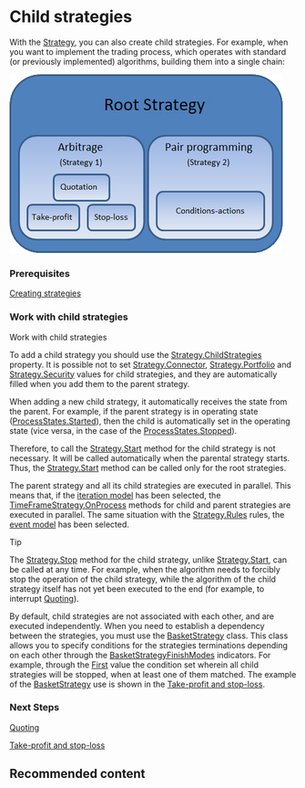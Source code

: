 # Child strategies

With the [Strategy](../api/StockSharp.Algo.Strategies.Strategy.html), you can also create child strategies. For example, when you want to implement the trading process, which operates with standard (or previously implemented) algorithms, building them into a single chain: 

![strategychilds](../images/strategy_childs.png)

### Prerequisites

[Creating strategies](StrategyCreate.md)

### Work with child strategies

Work with child strategies

To add a child strategy you should use the [Strategy.ChildStrategies](../api/StockSharp.Algo.Strategies.Strategy.ChildStrategies.html) property. It is possible not to set [Strategy.Connector](../api/StockSharp.Algo.Strategies.Strategy.Connector.html), [Strategy.Portfolio](../api/StockSharp.Algo.Strategies.Strategy.Portfolio.html) and [Strategy.Security](../api/StockSharp.Algo.Strategies.Strategy.Security.html) values for child strategies, and they are automatically filled when you add them to the parent strategy. 

When adding a new child strategy, it automatically receives the state from the parent. For example, if the parent strategy is in operating state ([ProcessStates.Started](../api/StockSharp.Algo.ProcessStates.Started.html)), then the child is automatically set in the operating state (vice versa, in the case of the [ProcessStates.Stopped](../api/StockSharp.Algo.ProcessStates.Stopped.html)). 

Therefore, to call the [Strategy.Start](../api/StockSharp.Algo.Strategies.Strategy.Start.html) method for the child strategy is not necessary. It will be called automatically when the parental strategy starts. Thus, the [Strategy.Start](../api/StockSharp.Algo.Strategies.Strategy.Start.html) method can be called only for the root strategies. 

The parent strategy and all its child strategies are executed in parallel. This means that, if the [iteration model](StrategyCreate.md) has been selected, the [TimeFrameStrategy.OnProcess](../api/StockSharp.Algo.Strategies.TimeFrameStrategy.OnProcess.html) methods for child and parent strategies are executed in parallel. The same situation with the [Strategy.Rules](../api/StockSharp.Algo.Strategies.Strategy.Rules.html) rules, the [event model](StrategyAction.md) has been selected. 

> [!TIP]
> The [Strategy.Stop](../api/StockSharp.Algo.Strategies.Strategy.Stop.html) method for the child strategy, unlike [Strategy.Start](../api/StockSharp.Algo.Strategies.Strategy.Start.html), can be called at any time. For example, when the algorithm needs to forcibly stop the operation of the child strategy, while the algorithm of the child strategy itself has not yet been executed to the end (for example, to interrupt [Quoting](StrategyQuoting.md)). 

By default, child strategies are not associated with each other, and are executed independently. When you need to establish a dependency between the strategies, you must use the [BasketStrategy](../api/StockSharp.Algo.Strategies.BasketStrategy.html) class. This class allows you to specify conditions for the strategies terminations depending on each other through the [BasketStrategyFinishModes](../api/StockSharp.Algo.Strategies.BasketStrategyFinishModes.html) indicators. For example, through the [First](../api/StockSharp.Algo.Strategies.BasketStrategyFinishModes.First.html) value the condition set wherein all child strategies will be stopped, when at least one of them matched. The example of the [BasketStrategy](../api/StockSharp.Algo.Strategies.BasketStrategy.html) use is shown in the [Take\-profit and stop\-loss](StrategyProtective.md). 

### Next Steps

[Quoting](StrategyQuoting.md)

[Take\-profit and stop\-loss](StrategyProtective.md)

## Recommended content
